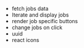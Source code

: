 - fetch jobs data
- Iterate and display jobs
- render job specific buttons
- change jobs on click
- uuid
- react icons
